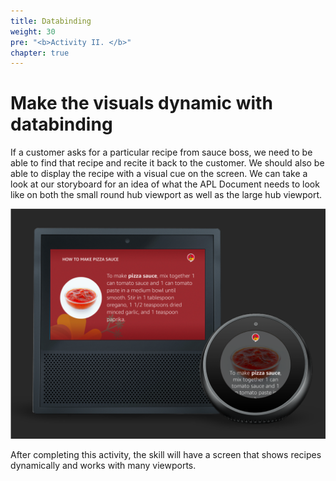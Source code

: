 ```yaml
---
title: Databinding
weight: 30
pre: "<b>Activity II. </b>"
chapter: true
---
```


# Make the visuals dynamic with databinding

If a customer asks for a particular recipe from sauce boss, we need to
be able to find that recipe and recite it back to the customer. We
should also be able to display the recipe with a visual cue on the
screen. We can take a look at our storyboard for an idea of what the APL
Document needs to look like on both the small round hub viewport as well
as the large hub viewport.

![Recipe Screen](/images/recipe-screen.png)

After completing this activity, the skill will have a screen that shows
recipes dynamically and works with many viewports.